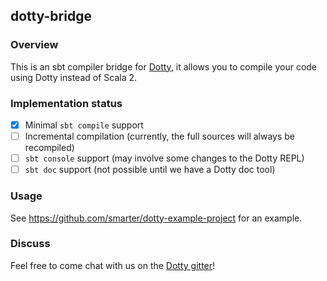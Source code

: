 ## dotty-bridge

### Overview

This is an sbt compiler bridge for [Dotty](https://github.com/lampepfl/dotty),
it allows you to compile your code using Dotty instead of Scala 2.

### Implementation status

- [X] Minimal `sbt compile` support
- [ ] Incremental compilation (currently, the full sources will always be recompiled)
- [ ] `sbt console` support (may involve some changes to the Dotty REPL)
- [ ] `sbt doc` support (not possible until we have a Dotty doc tool)

### Usage

See https://github.com/smarter/dotty-example-project for an example.

### Discuss

Feel free to come chat with us on the
[Dotty gitter](http://gitter.im/lampepfl/dotty)!
